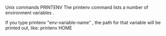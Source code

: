 Unix commands
  PRINTENV
The printenv command lists a number of environment variables .

 If you type printenv "env-variable-name" , the path for that variable will be printed out, like: printenv HOME 
